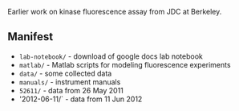 Earlier work on kinase fluorescence assay from JDC at Berkeley.

Manifest
--------
* `lab-notebook/` - download of google docs lab notebook
* `matlab/` - Matlab scripts for modeling fluorescence experiments
* `data/` - some collected data
* `manuals/` - instrument manuals
* `52611/` - data from 26 May 2011
* '2012-06-11/` - data from 11 Jun 2012
